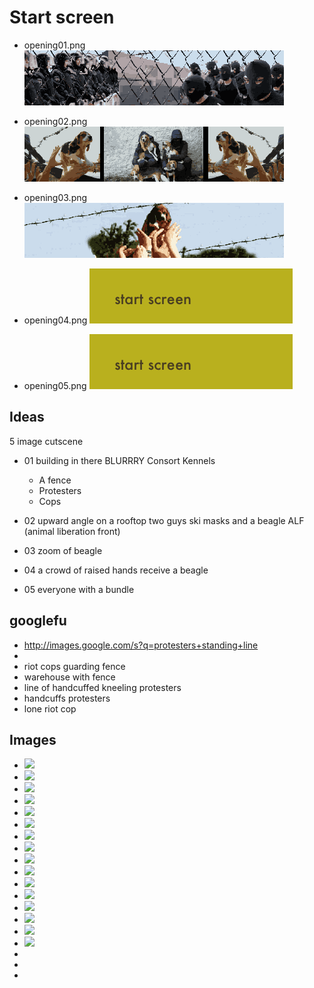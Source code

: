 # Start screen

- opening01.png ![](https://github.com/AndrewGroupofCompanies/TOJam9/blob/master/dist/assets/images/opening01.png?raw=true)

- opening02.png ![](https://github.com/AndrewGroupofCompanies/TOJam9/blob/master/dist/assets/images/opening02.png?raw=true)

- opening03.png ![](https://github.com/AndrewGroupofCompanies/TOJam9/blob/master/dist/assets/images/opening03.png?raw=true)

- opening04.png ![](https://github.com/AndrewGroupofCompanies/TOJam9/blob/master/dist/assets/images/opening04.png?raw=true)

- opening05.png ![](https://github.com/AndrewGroupofCompanies/TOJam9/blob/master/dist/assets/images/opening05.png?raw=true)

## Ideas

5 image cutscene

- 01
building in there
BLURRRY Consort Kennels
    - A fence
    - Protesters
    - Cops

- 02
upward angle
on a rooftop two guys ski masks and a beagle
ALF (animal liberation front)

- 03
zoom of beagle

- 04
a crowd of raised hands receive a beagle

- 05
everyone with a bundle

## googlefu

- http://images.google.com/s?q=protesters+standing+line
-
- riot cops guarding fence
- warehouse with fence
- line of handcuffed kneeling protesters
- handcuffs protesters
- lone riot cop

## Images

- ![](http://www.spfence.net/Images/warehouse_fence.jpg)
- ![](http://www.freesharing.org/wp-content/uploads/2014/03/Stunning-Aviles-Ramos-Residence-Outside-View-from-the-Street-Covered-by-Concrete-Fence-and-Wooden-Gate-Door-Beautiful-Evening-View.jpg)
- ![](http://booksforprisoners.files.wordpress.com/2012/02/william-head-1-1.jpg)
- ![](http://wpmedia.news.nationalpost.com/2014/03/keystone-xl-pipeline-fence.jpg?w=940&h=469)
- ![](http://static.guim.co.uk/sys-images/Guardian/Pix/pictures/2013/12/13/1386937259860/e8b9c246-34ad-48bb-acd1-a1db35ee1f37-620x413.jpeg)
- ![](http://soccernet-assets.espn.go.com/design05/images/2010/1012/serbiafanswithriotpoliceitaly20101012_412x232.jpg)
- ![](http://boingboing.net/images/RNCcopppp.jpg)
- ![](http://pix.avaxnews.com/avaxnews/3d/26/0000263d_medium.jpeg)
- ![](http://extras.mnginteractive.com/live/media/site51/2012/0219/20120219_083746_0219_MUNDO_Mexico%20Prison%20Riot.jpg)
- ![](http://www.realfragment.de/images/reportage/schwarzer_donnerstag/01.jpg)
- ![](http://bc.ctvnews.ca/polopoly_fs/1.1163752!/httpImage/image.jpg_gen/derivatives/landscape_960/image.jpg)
- ![](http://m.static.newsvine.com/servista/imagesizer?file=laura-conawayBD1F81AD-D69B-C251-E3B2-AAA9B07F7ED1.jpg)
- ![](http://media.apps.chicagotribune.com/layercake/uploads/chinews-nato-march-protesters-openin-20120520/%20dancing600.jpg)
- ![](http://files.cdn.ecowatch.com/wp-content/uploads/2013/05/Protest-Line-2.jpg)
- ![](http://www.nationmultimedia.com/new/2014/04/24/life/images/30232066-01_big.jpg)
- ![](http://images.smh.com.au/2012/08/17/3564340/pussy9-20120817203006498830-620x414.jpg)
- ![]()
- ![]()
- ![]()
